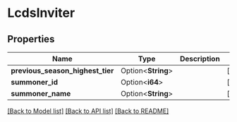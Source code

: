 # LcdsInviter

## Properties

Name | Type | Description | Notes
------------ | ------------- | ------------- | -------------
**previous_season_highest_tier** | Option<**String**> |  | [optional]
**summoner_id** | Option<**i64**> |  | [optional]
**summoner_name** | Option<**String**> |  | [optional]

[[Back to Model list]](../README.md#documentation-for-models) [[Back to API list]](../README.md#documentation-for-api-endpoints) [[Back to README]](../README.md)


